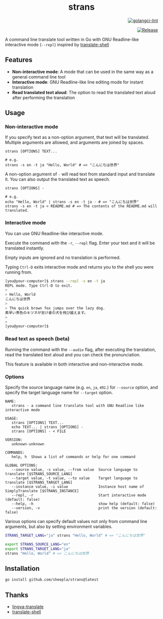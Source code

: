 <div align="center">

# strans

</div>

<div align="right">

[![golangci-lint](https://github.com/sheepla/strans/actions/workflows/ci.yml/badge.svg)](https://github.com/sheepla/strans/actions/workflows/ci.yml)

[![Release](https://github.com/sheepla/strans/actions/workflows/release.yml/badge.svg)](https://github.com/sheepla/strans/actions/workflows/release.yml)

</div>

A command line translate tool written in Go with GNU Readline-like interactive mode (`--repl`) inspired by [translate-shell](https://github.com/soimort/translate-shell)

## Features

- **Non-interactive mode**: A mode that can be used in the same way as a general command line tool
- **Interactive mode**: GNU Readline-like line editing mode for instant translation
- **Read translated text aloud**: The option to read the translated text aloud after performing the translation

## Usage

### Non-interactive mode

If you specify text as a non-option argument, that text will be translated. Multiple arguments are allowed, and arguments are joined by spaces.

```
strans [OPTIONS] TEXT...

# e.g.
strans -s en -t ja "Hello, World" # => "こんにちは世界"
```

A non-option argument of `-` will read text from standard input and translate it.
You can also output the translated text as speech.

```
strans [OPTIONS] -

# e.g.
echo "Hello, World" | strans -s en -t ja - # => "こんにちは世界"
strans -s en -t ja < README.md # => The contents of the README.md will translated.
```

### Interactive mode

You can use GNU Readline-like interactive mode.

Execute the command with the `-r`, `--repl` flag. 
Enter your text and it will be translated instantly.

Empty inputs are ignored and no translation is performed.

Typing `Ctrl-D` exits interactive mode and returns you to the shell you were running from.

```sh
[you@your-computer]$ strans --repl -s en -t ja
REPL mode. Type Ctrl-D to exit.
>
> Hello, World
こんにちは世界
>
> The quick brown fox jumps over the lazy dog.
素早い茶色のキツネが怠け者の犬を飛び越えます。
>
>
[you@your-computer]$ 
```

### Read text as speech (beta)

Running the command with the `--audio` flag, after executing the translation, read the translated text aloud and you can check the pronunciation.

This feature is available in both interactive and non-interactive mode.

### Options

Specify the source language name (e.g. `en`, `ja`, etc.) for `--source` option, and specify the target language name for `--target` option.

```
NAME:
   strans - a command line translate tool with GNU Readline like interactive mode

USAGE:
   strans [OPTIONS] TEXT...
   echo TEXT... | strans [OPTIONS] -
   strans [OPTIONS] - < FILE

VERSION:
   unknown-unknown

COMMANDS:
   help, h  Shows a list of commands or help for one command

GLOBAL OPTIONS:
   --source value, -s value, --from value  Source language to translate [$STRANS_SOURCE_LANG]
   --target value, -t value, --to value    Target language to translate [$STRANS_TARGET_LANG]
   --instance value, -i value              Instance host name of SimplyTranslate [$STRANS_INSTANCE]
   --repl, -r                              Start interactive mode (default: false)
   --help, -h                              show help (default: false)
   --version, -v                           print the version (default: false)
```

Various options can specify default values not only from command line arguments, 
but also by setting environment variables.

```sh
STRANS_TARGET_LANG="ja" strans "Hello, World" # => "こんにちは世界"

export STRANS_SOURCE_LANG="en"
export STRANS_TARGET_LANG="ja"
strans "Hello, World" # => こんにちは世界
```

## Installation

```sh
go install github.com/sheepla/strans@latest
```

## Thanks

- [lingva-translate](https://github.com/thedaviddelta/lingva-translate)
- [translate-shell](https://github.com/soimort/translate-shell)


